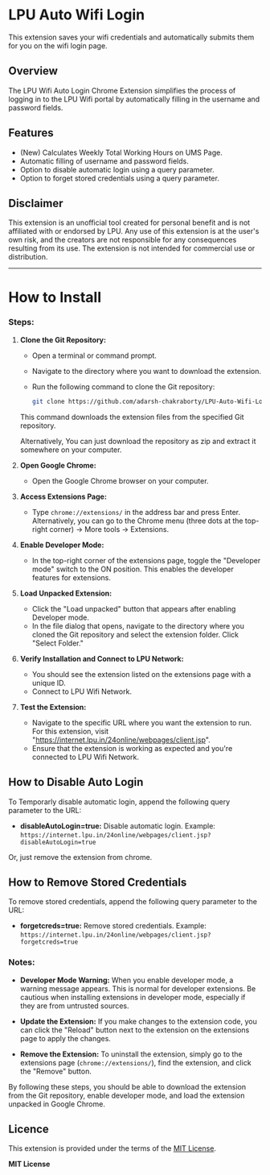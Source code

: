 
# LPU Auto Wifi Login
This extension saves your wifi credentials and automatically submits them for you on the wifi login page.

## Overview

The LPU Wifi Auto Login Chrome Extension simplifies the process of logging in to the LPU Wifi portal by automatically filling in the username and password fields.

## Features

- (New) Calculates Weekly Total Working Hours on UMS Page.
- Automatic filling of username and password fields.
- Option to disable automatic login using a query parameter.
- Option to forget stored credentials using a query parameter.

## Disclaimer

This extension is an unofficial tool created for personal benefit and is not affiliated with or endorsed by LPU. Any use of this extension is at the user's own risk, and the creators are not responsible for any consequences resulting from its use. The extension is not intended for commercial use or distribution.

---

# How to Install

### Steps:

1. **Clone the Git Repository:**
   - Open a terminal or command prompt.
   - Navigate to the directory where you want to download the extension.
   - Run the following command to clone the Git repository:

     ```bash
     git clone https://github.com/adarsh-chakraborty/LPU-Auto-Wifi-Login.git
     ```

   This command downloads the extension files from the specified Git repository.

   Alternatively, You can just download the repository as zip and extract it somewhere on your computer.

2. **Open Google Chrome:**
   - Open the Google Chrome browser on your computer.

3. **Access Extensions Page:**
   - Type `chrome://extensions/` in the address bar and press Enter. Alternatively, you can go to the Chrome menu (three dots at the top-right corner) -> More tools -> Extensions.

4. **Enable Developer Mode:**
   - In the top-right corner of the extensions page, toggle the "Developer mode" switch to the ON position. This enables the developer features for extensions.

5. **Load Unpacked Extension:**
   - Click the "Load unpacked" button that appears after enabling Developer mode.
   - In the file dialog that opens, navigate to the directory where you cloned the Git repository and select the extension folder. Click "Select Folder."

6. **Verify Installation and Connect to LPU Network:**
   - You should see the extension listed on the extensions page with a unique ID.
   - Connect to LPU Wifi Network.

7. **Test the Extension:**
   - Navigate to the specific URL where you want the extension to run. For this extension, visit "https://internet.lpu.in/24online/webpages/client.jsp".
   - Ensure that the extension is working as expected and you're connected to LPU Wifi Network.


## How to Disable Auto Login

To Temporarly disable automatic login, append the following query parameter to the URL:

- **disableAutoLogin=true:** Disable automatic login. Example: `https://internet.lpu.in/24online/webpages/client.jsp?disableAutoLogin=true`

Or, just remove the extension from chrome.

## How to Remove Stored Credentials

To remove stored credentials, append the following query parameter to the URL:

- **forgetcreds=true:** Remove stored credentials. Example: `https://internet.lpu.in/24online/webpages/client.jsp?forgetcreds=true`

### Notes:

- **Developer Mode Warning:** When you enable developer mode, a warning message appears. This is normal for developer extensions. Be cautious when installing extensions in developer mode, especially if they are from untrusted sources.

- **Update the Extension:** If you make changes to the extension code, you can click the "Reload" button next to the extension on the extensions page to apply the changes.

- **Remove the Extension:** To uninstall the extension, simply go to the extensions page (`chrome://extensions/`), find the extension, and click the "Remove" button.

By following these steps, you should be able to download the extension from the Git repository, enable developer mode, and load the extension unpacked in Google Chrome.

## Licence

This extension is provided under the terms of the [MIT License](https://opensource.org/licenses/MIT).

**MIT License**

